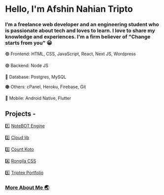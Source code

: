 # Hello, I'm Afshin Nahian Tripto 
### I’m a freelance web developer and an engineering student who is passionate about tech and loves to learn. I love to share my knowledge and experiences. I'm a firm believer of "Change starts from you" 😀


🟢 Frontend: HTML, CSS, JavaScript, React, Next JS, Wordpress

🟣 Backend: Node JS

🔴 Database: Postgres, MySQL

🟠 Others: cPanel, Heroku, Firebase, Git 

🔵 Mobile: Android Native, Flutter

## Projects - 

1️⃣ [NoteBOT Engine](https://github.com/TriptoAfsin/notebot-engine-v1) 

2️⃣ [Cloud lib](https://github.com/TriptoAfsin/Cloud-Lib-React)

3️⃣ [Count Koto](https://github.com/TriptoAfsin/CountKoto-Android-App)

4️⃣ [Rongila CSS](https://rongila.netlify.app/)

5️⃣ [Triptex Portfolio](https://github.com/TriptoAfsin/triptex-portfolio)

### [More About Me 🌏](https://triptex.me/#/)

